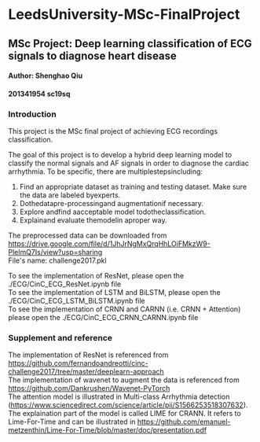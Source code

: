 # LeedsUniversity-MSc-FinalProject
## MSc Project: Deep learning classification of ECG signals to diagnose heart disease
#### Author: Shenghao Qiu
#### 201341954 sc19sq

### Introduction
This project is the MSc final project of achieving ECG recordings classification. <br>

The goal of this project is to develop a hybrid deep learning model to classify the normal signals and AF signals in order to diagnose the cardiac arrhythmia. To be specific, there are multiplestepsincluding: <br>

1. Find an appropriate dataset as training and testing dataset. Make sure the data are labeled byexperts. <br>
2. Dothedatapre-processingand augmentationif necessary. <br>
3. Explore andfind aacceptable model todotheclassification. <br>
4. Explainand evaluate themodelin aproper way.<br>

The preprocessed data can be downloaded from https://drive.google.com/file/d/1JhJrNgMxQrqHhLOiFMkzW9-PlelmQ7Is/view?usp=sharing <br>
File's name: challenge2017.pkl <br>

To see the implementation of ResNet, please open the ./ECG/CinC_ECG_ResNet.ipynb file <br>
To see the implementation of LSTM and BiLSTM, please open the ./ECG/CinC_ECG_LSTM_BiLSTM.ipynb file <br>
To see the implementation of CRNN and CARNN (i.e. CRNN + Attention) please open the ./ECG/CinC_ECG_CRNN_CARNN.ipynb file <br>

### Supplement and reference
The implementation of ResNet is referenced from https://github.com/fernandoandreotti/cinc-challenge2017/tree/master/deeplearn-approach <br>
The implementation of wavenet to augment the data is referenced from https://github.com/Dankrushen/Wavenet-PyTorch <br>
The attention model is illustrated in Multi-class Arrhythmia detection (https://www.sciencedirect.com/science/article/pii/S1566253518307632). <br>
The explaination part of the model is called LIME for CRANN. It refers to Lime-For-Time and can be illustrated in https://github.com/emanuel-metzenthin/Lime-For-Time/blob/master/doc/presentation.pdf <br>
